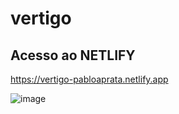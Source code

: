 # vertigo

## Acesso ao NETLIFY

https://vertigo-pabloaprata.netlify.app

![image](https://github.com/williamdistler/vertigo/assets/79422132/ba32d383-b42d-4ed5-830a-0545dabdf774)
